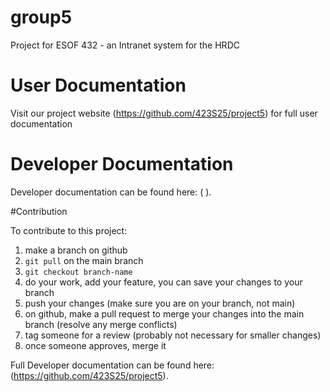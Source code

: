 # group5
Project for ESOF 432 - an Intranet system for the HRDC

# User Documentation
Visit our project website (https://github.com/423S25/project5) for full user documentation

# Developer Documentation

Developer documentation can be found here: ( ).

#Contribution

To contribute to this project:

1. make a branch on github
2. `git pull` on the main branch
3. `git checkout branch-name`
4. do your work, add your feature, you can save your changes to your branch
5. push your changes (make sure you are on your branch, not main)
6. on github, make a pull request to merge your changes into the main branch (resolve any merge conflicts)
7. tag someone for a review (probably not necessary for smaller changes)
8. once someone approves, merge it

Full Developer documentation can be found here: (https://github.com/423S25/project5).
